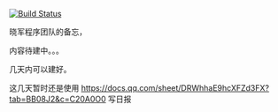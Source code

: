 [![Build Status](https://travis-ci.com/G-Cinder/Memoranda.svg?branch=master)](https://travis-ci.com/G-Cinder/Memoranda)

晓军程序团队的备忘，

内容待建中。。。

几天内可以建好。

这几天暂时还是使用 https://docs.qq.com/sheet/DRWhhaE9hcXFZd3FX?tab=BB08J2&c=C20A0O0 写日报
